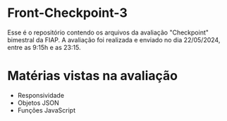 # Front-Checkpoint-3

Esse é o repositório contendo os arquivos da avaliação "Checkpoint" bimestral da FIAP. A avaliação foi realizada e enviado no dia 22/05/2024, entre as 9:15h e as 23:15.

# Matérias vistas na avaliação

* Responsividade
* Objetos JSON
* Funções JavaScript
